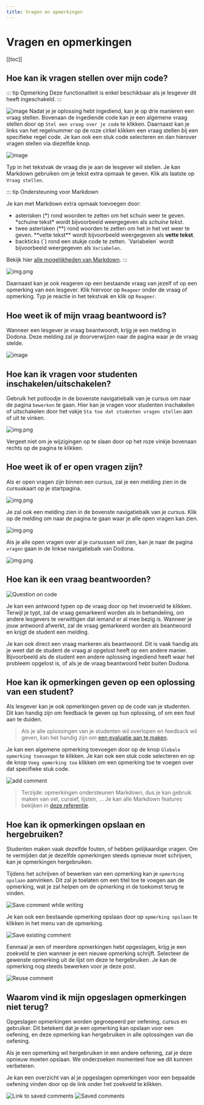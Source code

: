 ```yaml
---
title: Vragen en opmerkingen
---
```


# Vragen en opmerkingen

[[toc]]

## Hoe kan ik vragen stellen over mijn code? <Badge type="tip" text="student" />

::: tip Opmerking
Deze functionaliteit is enkel beschikbaar als je lesgever dit heeft ingeschakeld.
:::

![image](./student.ask_questions.png)
Nadat je je oplossing hebt ingediend, kan je op drie manieren een vraag stellen. Bovenaan de ingediende code kan je een algemene vraag stellen door op `Stel een vraag over je code` te klikken. Daarnaast kan je links van het regelnummer op de roze cirkel klikken een vraag stellen bij een specifieke regel code. Je kan ook een stuk code selecteren en dan hierover vragen stellen via diezelfde knop.

![image](./student.ask_question.gif)

Typ in het tekstvak de vraag die je aan de lesgever wil stellen. Je kan Markdown gebruiken om je tekst extra opmaak te geven. Klik als laatste op `Vraag stellen`.

::: tip Ondersteuning voor Markdown

Je kan met Markdown extra opmaak toevoegen door:

- asterisken (\*) rond woorden te zetten om het schuin weer te geven. \*schuine tekst\* wordt bijvoorbeeld weergegeven als *schuine tekst*.
- twee asterisken (\**) rond woorden te zetten om het in het vet weer te geven. \*\*vette tekst\*\* wordt bijvoorbeeld weergegeven als **vette tekst**.
- backticks (\`) rond een stukje code te zetten. \`Variabelen\` wordt bijvoorbeeld weergegeven als `Variabelen`.

Bekijk hier [alle mogelijkheden van Markdown](/nl/references/exercise-description/#markdown).
:::

![img.png](./student.react.png)

Daarnaast kan je ook reageren op een bestaande vraag van jezelf of op een opmerking van een lesgever. Klik hiervoor op `Reageer` onder de vraag of opmerking. Typ je reactie in het tekstvak en klik op `Reageer`.


## Hoe weet ik of mijn vraag beantwoord is? <Badge type="tip" text="student" />

Wanneer een lesgever je vraag beantwoordt, krijg je een melding in Dodona. Deze melding zal je doorverwijzen naar de pagina waar je de vraag stelde.

![image](./comment_on_code.png)

## Hoe kan ik vragen voor studenten inschakelen/uitschakelen? <Badge type="tip" text="lesgever" />

Gebruik het potloodje in de bovenste navigatiebalk van je cursus om naar de pagina `bewerken` te gaan. Hier kan je vragen voor studenten inschakelen of uitschakelen door het vakje `Sta toe dat studenten vragen stellen` aan of uit te vinken.

![img.png](./ask_questions_toggle.png)

Vergeet niet om je wijzigingen op te slaan door op het roze vinkje bovenaan rechts op de pagina te klikken.

## Hoe weet ik of er open vragen zijn? <Badge type="tip" text="lesgever" />

Als er open vragen zijn binnen een cursus, zal je een melding zien in de cursuskaart op je startpagina.

![img.png](./course_card_question.png)

Je zal ook een melding zien in de bovenste navigatiebalk van je cursus. Klik op de melding om naar de pagina te gaan waar je alle open vragen kan zien.

![img.png](./course_question_list.png)

Als je alle open vragen over al je cursussen wil zien, kan je naar de pagina `vragen` gaan in de linkse navigatiebalk van Dodona.

![img.png](./questions_index_page.png)

## Hoe kan ik een vraag beantwoorden? <Badge type="tip" text="lesgever" />

![Question on code](./question-on-code.png)

Je kan een antwoord typen op de vraag door op het invoerveld te klikken. Terwijl je typt, zal de vraag gemarkeerd worden als in behandeling, om andere lesgevers te verwittigen dat iemand er al mee bezig is.
Wanneer je jouw antwoord afwerkt, zal de vraag gemarkeerd worden als beantwoord en krijgt de student een melding.

Je kan ook direct een vraag markeren als beantwoord. Dit is vaak handig als je weet dat de student de vraag al opgelost heeft op een andere manier. Bijvoorbeeld als de student een andere oplossing ingediend heeft waar het probleem opgelost is, of als je de vraag beantwoord hebt buiten Dodona.

## Hoe kan ik opmerkingen geven op een oplossing van een student? <Badge type="tip" text="lesgever" />

Als lesgever kan je ook opmerkingen geven op de code van je studenten. Dit kan handig zijn om feedback te geven op hun oplossing, of om een fout aan te duiden.

> Als je alle oplossingen van je studenten wil overlopen en feedback wil geven, kan het handig zijn om [een evaluatie aan te maken](/nl/guides/teachers/grading).

Je kan een algemene opmerking toevoegen door op de knop `Globale opmerking toevoegen` te klikken. Je kan ook een stuk code selecteren en op de knop `Voeg opmerking toe` klikken om een opmerking toe te voegen over dat specifieke stuk code.

![add comment](./add-comment.png)
> Terzijde: opmerkingen ondersteunen Markdown, dus je kan gebruik maken van vet, cursief, lijsten, ... Je kan alle Markdown features bekijken in [deze referentie](/nl/references/exercise-description/#markdown).

## Hoe kan ik opmerkingen opslaan en hergebruiken? <Badge type="tip" text="lesgever" />
Studenten maken vaak dezelfde fouten, of hebben gelijkaardige vragen. Om te vermijden dat je dezelfde opmerkingen steeds opnieuw moet schrijven, kan je opmerkingen hergebruiken.

Tijdens het schrijven of bewerken van een opmerking kan je `opmerking opslaan` aanvinken. Dit zal je toelaten om een titel toe te voegen aan de opmerking, wat je zal helpen om de opmerking in de toekomst terug te vinden.

![Save comment while writing](./save-comment-edit.png)

Je kan ook een bestaande opmerking opslaan door op `opmerking opslaan` te klikken in het menu van de opmerking.

![Save existing comment](save-comment-edit.png)

Eenmaal je een of meerdere opmerkingen hebt opgeslagen, krijg je een zoekveld te zien wanneer je een nieuwe opmerking schrijft. Selecteer de gewenste opmerking uit de lijst om deze te hergebruiken. Je kan de opmerking nog steeds bewerken voor je deze post.

![Reuse comment](./reuse-annotations.png)

## Waarom vind ik mijn opgeslagen opmerkingen niet terug? <Badge type="tip" text="lesgever" />

Opgeslagen opmerkingen worden gegroepeerd per oefening, cursus en gebruiker. Dit betekent dat je een opmerking kan opslaan voor een oefening, en deze opmerking kan hergebruiken in alle oplossingen van die oefening. 

Als je een opmerking wil hergebruiken in een andere oefening, zal je deze opnieuw moeten opslaan. We onderzoeken momenteel hoe we dit kunnen verbeteren.

Je kan een overzicht van al je opgeslagen opmerkingen voor een bepaalde oefening vinden door op de link onder het zoekveld te klikken.

![Link to saved comments](./link-to-saved-comments.png)
![Saved comments](./saved-comments-list.png)